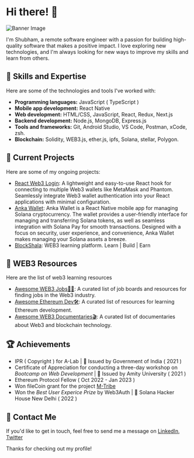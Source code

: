# Hi there! 👋
![Banner Image](./assets/github-banner.png)

I'm Shubham, a remote software engineer with a passion for building high-quality software that makes a positive impact. I love exploring new technologies, and I'm always looking for new ways to improve my skills and learn from others.

## 🚀 Skills and Expertise

Here are some of the technologies and tools I've worked with:

- **Programming languages:** JavaScript ( TypeScript )
- **Mobile app development:** React Native
- **Web development:** HTML/CSS, JavaScript, React, Redux, Next.js
- **Backend development:** Node.js, MongoDB, Express.js
- **Tools and frameworks:** Git, Android Studio, VS Code, Postman, xCode, zsh.
- **Blockchain:** Solidity, WEB3.js, ether.js, ipfs, Solana, stellar, Polygon.

## 🌱 Current Projects

Here are some of my ongoing projects:

- [React Web3 Login](https://github.com/Shubham0850/react-web3-login): A lightweight and easy-to-use React hook for connecting to multiple Web3 wallets like MetaMask and Phantom. Seamlessly integrate Web3 wallet authentication into your React applications with minimal configuration.
- [Anka Wallet](https://github.com/Shubham0850/anka-wallet): Anka Wallet is a React Native mobile app for managing Solana cryptocurrency. The wallet provides a user-friendly interface for managing and transferring Solana tokens, as well as seamless integration with Solana Pay for smooth transactions. Designed with a focus on security, user experience, and convenience, Anka Wallet makes managing your Solana assets a breeze.
- [BlockShala](https://github.com/Shubham0850/BlockShala): WEB3 learning platform. Learn | Build | Earn

## 🛟 WEB3 Resources

Here are the list of web3 learning resources

- [Awesome WEB3 Jobs👷‍♂️](https://github.com/Shubham0850/awesome-web3-jobs): A curated list of job boards and resources for finding jobs in the Web3 industry.
- [Awesome Ethereum Dev🛠️](https://github.com/Shubham0850/awesome-ethereum-dev): A curated list of resources for learning Ethereum development.
- [Awesome WEB3 Documentaries🎬](https://github.com/Shubham0850/awesome-web3-documentaries): A curated list of documentaries about Web3 and blockchain technology.

## 🏆 Achievements

- IPR‌ ‌(‌ ‌Copyright‌ ‌)‌ ‌for‌ ‌A-Lab‌ | 🏫 Issued by Government of India ( 2021 )
- Certificate of Appreciation for conducting a three-day workshop on *Bootcamp on Web Development* | 🏫 Issued by Amity University ( 2021 ) 
- Ethereum Protocol Fellow ( Oct 2022 - Jan 2023 )
- Won fileCoin grant for the project [M-Tribe](https://github.com/Shubham0850/m-tribe)
- Won the *Best User Experice Prize* by Web3Auth | 📍 Solana Hacker House New Delhi ( 2022 )

## 💬 Contact Me

If you'd like to get in touch, feel free to send me a message on [LinkedIn](https://www.linkedin.com/in/shubhamraj0850/), [Twitter](https://twitter.com/Shubham0850)

Thanks for checking out my profile!

<!-- [![Shubham's GitHub stats](https://github-readme-stats.vercel.app/api?username=shubham0850)](https://github.com/shubham0850/github-readme-stats) -->

<!---
Shubham0850/Shubham0850 is a ✨ special ✨ repository because its `README.md` (this file) appears on your GitHub profile.
You can click the Preview link to take a look at your changes.
--->

